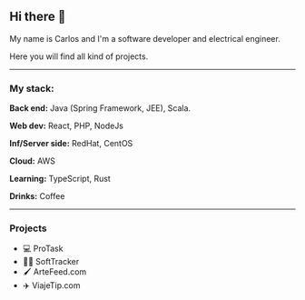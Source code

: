 ## Hi there 👋

My name is Carlos and I'm a software developer and electrical engineer.

Here you will find all kind of projects.  

*** 

### My stack:

**Back end:** Java (Spring Framework, JEE), Scala.

**Web dev:** React, PHP, NodeJs

**Inf/Server side:** RedHat, CentOS

**Cloud:** AWS

**Learning:** TypeScript, Rust

**Drinks:** Coffee

***

### Projects
- 💻  ProTask
- 👨‍💻  SoftTracker
- 🖌  ArteFeed.com
- ✈️  ViajeTip.com




